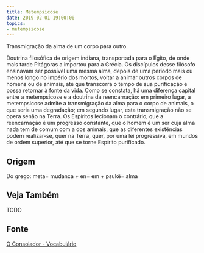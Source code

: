 ```yaml
---
title: Metempsicose
date: 2019-02-01 19:00:00
topics:
- metempsicose
---
```


Transmigração da alma de um corpo para outro. 

Doutrina filosófica de origem indiana, transportada para o Egito, de onde mais
tarde Pitágoras a importou para a Grécia. Os discípulos desse filósofo ensinavam
ser possível uma mesma alma, depois de uma período mais ou menos longo no
império dos mortos, voltar a animar outros corpos de homens ou de animais, até
que transcorra o tempo de sua purificação e possa retornar à fonte da vida. Como
se constata, há uma diferença capital entre a metempsicose e a doutrina da
reencarnação: em primeiro lugar, a metempsicose admite a transmigração da alma
para o corpo de animais, o que seria uma degradação; em segundo lugar, esta
transmigração não se opera senão na Terra. Os Espíritos lecionam o contrário,
que a reencarnação é um progresso constante, que o homem é um ser cuja alma nada
tem de comum com a dos animais, que as diferentes existências podem realizar-se,
quer na Terra, quer, por uma lei progressiva, em mundos de ordem superior, até
que se torne Espírito purificado.


## Origem
Do grego: meta= mudança + en= em + psukê= alma

## Veja Também
TODO

## Fonte
[O Consolador - Vocabulário](http://www.oconsolador.com.br/linkfixo/vocabulario/principal.html)
